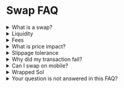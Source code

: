 # Swap FAQ



<details>

<summary>What is a swap?</summary>

A swap is an exchange of a token for another.

&#x20;Raydium swaps are performed by its smart contracts deployed on Solana. They are executed against the depositors' liquidity. Hence, they don't require any intermediary, unlike trades on custodian exchanges.

&#x20;The exchange rate is calculated following predefined mathematical formulas available on [Git Hub](https://github.com/raydium-io/raydium-docs/tree/master/dev-resources) and accounting for the available tokens in the pools.

</details>

<details>

<summary>Liquidity</summary>

Raydium's liquidity comes from its own liquidity pools. Raydium routing engine can through several pools perform a swap to find the best execution and limit slippage.

</details>

<details>

<summary>Fees</summary>

When you swap in a Raydium liquidity pool, the fees charged range from 1% to 0.01% depending on the pool you are swapping through. Those fees are distributed following this repartition: AMM pools

* 88% is redeposited into the liquidity pool and acts as a reward for liquidity providers.
* 12% is used to buy back the RAY token

CLMM pool

* 84% is redeposited into the liquidity pool and acts as a reward for liquidity providers.
* 12% is used to buy back the RAY token
* 4% goes to the protocol treasury

Network fee: A nominal amount of SOL is also required to process Solana network fees on each trade. Most transactions cost between 0.0001 — 0.001 SOL.

</details>

<details>

<summary>What is price impact?</summary>

Price impact is the difference between the current market price and the expected price for a trade. Price impact is primarily determined by the size of your trade relative to the amount of liquidity in the pool. As the number of tokens you buy from the pool increases, the price of the token increases as well. This unfavorable change in price is called price impact.

If you are swapping in a pool with very low liquidity, you may receive a very poor price for your swap. If you see a high price impact when swapping, try trading a smaller amount or swapping in a pool with higher liquidity.

</details>

<details>

<summary>Slippage tolerance</summary>

Slippage is the difference between the expected price of a swap and its execution price.

Raydium allows users to set their slippage tolerance determining the maximum difference between the expected and execution price. If the slippage exceeds the user's choice, the swap won't be executed.

Setting a high slippage tolerance may result in an unfavorable swap.

</details>

<details>

<summary>Why did my transaction fail?</summary>

**Insufficient SOL:** SOL is required to pay network fees (gas), it's recommended to keep at least 0.05 SOL in your wallet to ensure smooth transactions.

**Slippage Tolerance:** Transactions will fail if the price of the underlying pool moves past your Slippage Tolerance. Try increasing your slippage tolerance on the Swap page.

**Approving Transactions:** If you see the “Making Transaction” notification in the lower lef&#x74;**-**&#x68;and corner of your screen, you will need to approve the transaction in your SPL wallet.

</details>

<details>

<summary>Can I swap on mobile?</summary>

Yes! You'll need to use the built-in browser or your [SPL mobile wallet](https://docs.raydium.io/raydium/trading-on-serum/spl-wallets).

</details>

<details>

<summary>Wrapped Sol</summary>

There are rare occurrences where the swap and/or cleanup of your transaction don't go through. You may end up with some wrapped Sol. No worries! Wrapped Sol is a version of Sol used by the smart contracts on-chain and is redeemable for Sol 1:1.

Go to [https://raydium.io/swap](https://raydium.io/swap), the interface will automatically detect the wrapped Sol and offer to swap them for Sol.

</details>

<details>

<summary>Your question is not answered in this FAQ?</summary>

No worries, you can join the Raydium [Discord](https://discord.com/invite/6EvFwvCfpx) or [Telegram](https://t.me/raydiumprotocol) for 24/7 support! Raydium's community managers will be more than happy to help you.

</details>
